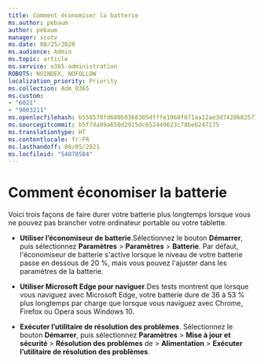 ```yaml
---
title: Comment économiser la batterie
ms.author: pebaum
author: pebaum
manager: scotv
ms.date: 08/25/2020
ms.audience: Admin
ms.topic: article
ms.service: o365-administration
ROBOTS: NOINDEX, NOFOLLOW
localization_priority: Priority
ms.collection: Adm_O365
ms.custom:
- "6021"
- "9003211"
ms.openlocfilehash: b558570fd680b9368305dfffe1060f671aa12ae3d74286825775f55ef1002c70
ms.sourcegitcommit: b5f7da89a650d2915dc652449623c78be6247175
ms.translationtype: HT
ms.contentlocale: fr-FR
ms.lasthandoff: 08/05/2021
ms.locfileid: "54078584"
---
```

# <a name="how-to-save-battery"></a>Comment économiser la batterie

Voici trois façons de faire durer votre batterie plus longtemps lorsque vous ne pouvez pas brancher votre ordinateur portable ou votre tablette.  

- **Utiliser l’économiseur de batterie**.Sélectionnez le bouton **Démarrer**, puis sélectionnez **Paramètres**  >  **Paramètres**  >  **Batterie**. Par défaut, l'économiseur de batterie s'active lorsque le niveau de votre batterie passe en dessous de 20 %, mais vous pouvez l'ajuster dans les paramètres de la batterie.
    
- **Utiliser Microsoft Edge pour naviguer**.Des tests montrent que lorsque vous naviguez avec Microsoft Edge, votre batterie dure de 36 à 53 % plus longtemps par charge que lorsque vous naviguez avec Chrome, Firefox ou Opera sous Windows 10.
    
- **Exécuter l’utilitaire de résolution des problèmes**. Sélectionnez le bouton **Démarrer**, puis sélectionnez **Paramètres** > **Mise à jour et sécurité** > **Résolution des problèmes** de  > **Alimentation** > **Exécuter l’utilitaire de résolution des problèmes**.
